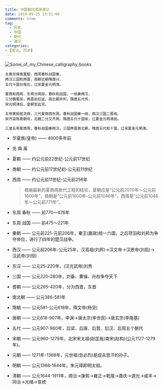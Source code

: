 ```yaml
---
title: 中国朝代顺序速记
date: 2019-09-25 13:51:00
comments: true
tag: 
  - 历史
  - 中国
  - 朝代
  - 速记
categories:
- [笔记, 历史]
---
```


![Some_of_my_Chinese_calligraphy_books](http://oss.xknife.net/Some_of_my_Chinese_calligraphy_books.jpg)

```
炎黄尧舜禹夏殷，西周春秋战国秦，
两汉三国和两晋，南朝北朝隋唐兴，
五代十国分南北，辽宋夏金元明清。
```

```
夏商和西周，东周分两段，春秋和战国，一统秦两汉，
三分魏蜀吴，两晋前后延，南北朝并列，隋唐五代传，
宋元明清后，皇朝至此完。
```

```
五帝黄颛喾尧舜，三代夏商西东周。春秋战国秦一统，西汉三国二晋收。
宋齐梁陈南朝号，北魏二分又齐周。隋唐五代十国宋，辽夏金元明清民。
```

```
三皇五帝夏商周，春秋战国秦两汉，三国两晋南北朝，隋唐五代和十国，辽宋夏金元明清。
```

- 华夏族(皇帝) —— 4000多年前

- 尧 舜 禹

- 夏朝 —— 约公元前22世纪-公元前17世纪

- 商朝 —— 约公元前17世纪初-公元前11世纪

- 西周 —— 约公元前11世纪-公元前256年

  > 根据最新的夏商周断代工程的结论，夏朝应是“公元前2070年～公元前1600年”，商朝是“公元前1600年-公元前1046年”，西周是“公元前1046年～公元前771年”。
  
- 东周 春秋 —— 前770～476年

- 东周 战国 —— 前475～221年

- 秦朝 —— 公元前221-元前206年，秦王(赢政)统一六国，之后项羽和刘邦为争夺帝位，进行了四年的楚汉战争。

- 西汉 —— 公元前206年-公元25年，汉高祖(刘邦)->汉文帝->汉景帝(刘启)->汉武帝(刘彻)

- 东汉 —— 公元25-220年，(汉光武帝)刘秀

- 三国 —— 公元220-280年，刘备、曹操、孙权争夺天下

- 晋朝 —— 公元265-420年，分为西晋，东晋

- 南北朝 —— 公元386-581年

- 隋朝 —— 公元581-公元618年，隋文帝(杨坚)

- 唐朝 —— 公元618-907年，李渊->唐太宗(李世民)->唐玄宗(李隆基)

- 五代 —— 公元907-960年，后梁、后唐、后晋、后汉、后周五个朝代

- 宋朝 —— 公元960-1279年，北宋宋太祖(赵匡胤)南宋(赵构)(公元1127-1279年)。

- 元朝 —— 1271年-1368年，元世祖(忽必烈)是成吉思汗的孙子。

- 明朝 —— 公元1368-1644年，朱元璋即明太祖。

- 清朝 —— 公元1644-1911年，顺治->康熙->雍正->乾隆->嘉庆->道光->咸丰->同治->光绪->宣统